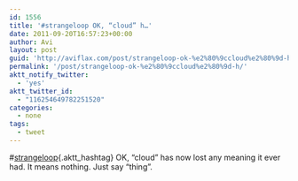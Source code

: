```yaml
---
id: 1556
title: '#strangeloop OK, “cloud” h…'
date: 2011-09-20T16:57:23+00:00
author: Avi
layout: post
guid: 'http://aviflax.com/post/strangeloop-ok-%e2%80%9ccloud%e2%80%9d-h/'
permalink: '/post/strangeloop-ok-%e2%80%9ccloud%e2%80%9d-h/'
aktt_notify_twitter:
  - 'yes'
aktt_twitter_id:
  - "116254649782251520"
categories:
  - none
tags:
  - tweet
---
```

#[strangeloop](http://search.twitter.com/search?q=%23strangeloop){.aktt_hashtag} OK, “cloud” has now lost any meaning it ever had. It means nothing. Just say “thing”.
